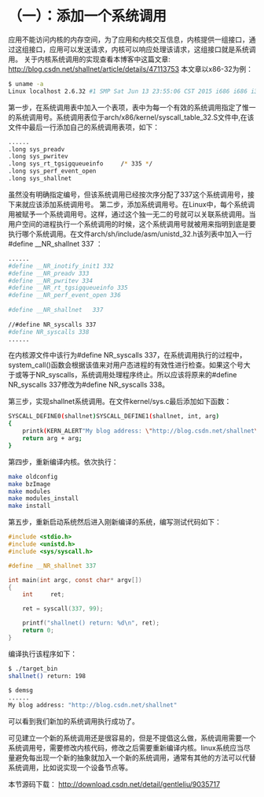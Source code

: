 # （一）：添加一个系统调用


应用不能访问内核的内存空间，为了应用和内核交互信息，内核提供一组接口，通过这组接口，应用可以发送请求，内核可以响应处理该请求，这组接口就是系统调用。
关于内核系统调用的实现查看本博客中这篇文章:
http://blog.csdn.net/shallnet/article/details/47113753
本文章以x86-32为例：


```sh
$ uname -a  
Linux localhost 2.6.32 #1 SMP Sat Jun 13 23:55:06 CST 2015 i686 i686 i386 GNU/Linux  
```

第一步，在系统调用表中加入一个表项，表中为每一个有效的系统调用指定了惟一的系统调用号。系统调用表位于arch/x86/kernel/syscall_table_32.S文件中,在该文件中最后一行添加自己的系统调用表项，如下：


```sh
......  
.long sys_preadv  
.long sys_pwritev  
.long sys_rt_tgsigqueueinfo     /* 335 */  
.long sys_perf_event_open  
.long sys_shallnet  
```

虽然没有明确指定编号，但该系统调用已经按次序分配了337这个系统调用号，接下来就应该添加系统调用号。
第二步，添加系统调用号。在Linux中，每个系统调用被赋予一个系统调用号。这样，通过这个独一无二的号就可以关联系统调用。当用户空间的进程执行一个系统调用的时候，这个系统调用号就被用来指明到底是要执行哪个系统调用。在文件arch/sh/include/asm/unistd_32.h该列表中加入一行#define __NR_shallnet   337 ：


```sh
......  
#define __NR_inotify_init1 332  
#define __NR_preadv 333  
#define __NR_pwritev 334  
#define __NR_rt_tgsigqueueinfo 335  
#define __NR_perf_event_open 336  
  
#define __NR_shallnet   337  
  
//#define NR_syscalls 337  
#define NR_syscalls 338  
......  
```

在内核源文件中该行为#define NR_syscalls 337，在系统调用执行的过程中，system_call()函数会根据该值来对用户态进程的有效性进行检查。如果这个号大于或等于NR_syscalls，系统调用处理程序终止。所以应该将原来的#define NR_syscalls 337修改为#define NR_syscalls 338。

第三步，实现shallnet系统调用。在文件kernel/sys.c最后添加如下函数：


```sh
SYSCALL_DEFINE0(shallnet)SYSCALL_DEFINE1(shallnet, int, arg)  
{  
    printk(KERN_ALERT"My blog address: \"http://blog.csdn.net/shallnet\"");  
    return arg + arg;  
}  
```

第四步，重新编译内核。依次执行：

```sh
make oldconfig  
make bzImage  
make modules  
make modules_install  
make install  
```

第五步，重新启动系统然后进入刚新编译的系统，编写测试代码如下：


```c
#include <stdio.h>
#include <unistd.h>
#include <sys/syscall.h>

#define __NR_shallnet 337

int main(int argc, const char* argv[])
{
    int     ret;

    ret = syscall(337, 99);

    printf("shallnet() return: %d\n", ret);
    return 0;
}
```
编译执行该程序如下：


```sh
$ ./target_bin  
shallnet() return: 198  
  
$ demsg  
......  
My blog address: "http://blog.csdn.net/shallnet"  
```


可以看到我们新加的系统调用执行成功了。

可见建立一个新的系统调用还是很容易的，但是不提倡这么做，系统调用需要一个系统调用号，需要修改内核代码，修改之后需要重新编译内核。linux系统应当尽量避免每出现一个新的抽象就加入一个新的系统调用，通常有其他的方法可以代替系统调用，比如说实现一个设备节点等。

本节源码下载：
http://download.csdn.net/detail/gentleliu/9035717




